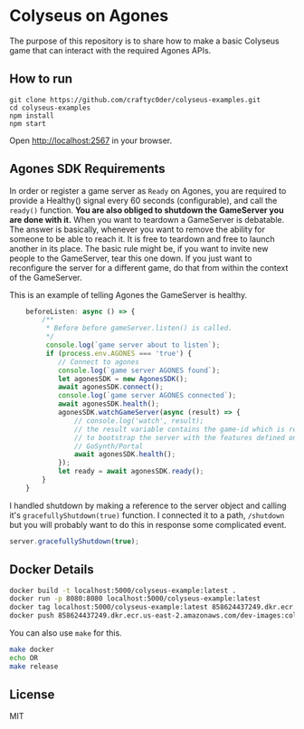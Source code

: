 # Colyseus on Agones

The purpose of this repository is to share how to make a basic Colyseus game that can interact with the required Agones APIs.
## How to run

```
git clone https://github.com/craftyc0der/colyseus-examples.git
cd colyseus-examples
npm install
npm start
```

Open [http://localhost:2567](http://localhost:2567) in your browser.

## Agones SDK Requirements 

In order or register a game server as `Ready` on Agones, you are required to provide a Healthy() signal every 60 seconds (configurable), and call the `ready()` function. **You are also obliged to shutdown the GameServer you are done with it.** When you want to teardown a GameServer is debatable. The answer is basically, whenever you want to remove the ability for someone to be able to reach it. It is free to teardown and free to launch another in its place. The basic rule might be, if you want to invite new people to the GameServer, tear this one down. If you just want to reconfigure the server for a different game, do that from within the context of the GameServer.

This is an example of telling Agones the GameServer is healthy.

```typescript
    beforeListen: async () => {
        /**
         * Before before gameServer.listen() is called.
         */
         console.log(`game server about to listen`);
         if (process.env.AGONES === 'true') {
            // Connect to agones
            console.log(`game server AGONES found`);
            let agonesSDK = new AgonesSDK();
            await agonesSDK.connect();
            console.log(`game server AGONES connected`);
            await agonesSDK.health();
            agonesSDK.watchGameServer(async (result) => {
                // console.log('watch', result);
                // the result variable contains the game-id which is required
                // to bootstrap the server with the features defined on 
                // GoSynth/Portal
                await agonesSDK.health();
            });
            let ready = await agonesSDK.ready();
        }
    }
```

I handled shutdown by making a reference to the server object and calling it's `gracefullyShutdown(true)` function. I connected it to a path, `/shutdown` but you will probably want to do this in response some complicated event.

```typescript
server.gracefullyShutdown(true);
```

## Docker Details

```bash
docker build -t localhost:5000/colyseus-example:latest .
docker run -p 8080:8080 localhost:5000/colyseus-example:latest
docker tag localhost:5000/colyseus-example:latest 858624437249.dkr.ecr.us-east-2.amazonaws.com/dev-images:colyseus-example-latest
docker push 858624437249.dkr.ecr.us-east-2.amazonaws.com/dev-images:colyseus-example-latest
```

You can also use `make` for this.

```bash
make docker
echo OR
make release
```


## License

MIT
